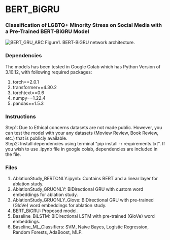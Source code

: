 # BERT_BiGRU

### Classification of LGBTQ+ Minority Stress on Social Media with a Pre-Trained BERT-BiGRU Model

![BERT_GRU_ARC](https://github.com/chapagaisa/BERT_BiGRU/assets/46834070/abc6a851-d8aa-4634-99c8-2ccef78fb8b2)
Figure1. BERT-BiGRU network architecture.

### Dependencies
The models has been tested in Google Colab which has Python Version of 3.10.12, with following required packages: <br>
1. torch==2.0.1
2. transformer==4.30.2
3. torchtext==0.6
4. numpy==1.22.4 
5. pandas==1.5.3 


### Instructions
Step1: Due to Ethical concerns datasets are not made public. However, you can test the model with your any datasets (Moview Review, Book Review, etc.) that is publicly available. <br>
Step2: Install dependencies using terminal "pip install -r requirements.txt". If you wish to use .ipynb file in google colab, dependencies are included in the file. <br>

### Files
1. AblationStudy_BERTONLY.ipynb: Contains BERT and a linear layer for ablation study.
2. AblationStudy_GRUONLY: BiDirectional GRU with custom word embeddings for ablation study.
3. AblationStudy_GRUONLY_Glove: BiDirectional GRU with pre-trained (GloVe) word embeddings for ablation study.
4. BERT_BiGRU: Proposed model.
5. Baseline_BiLSTM: BiDirectional LSTM with pre-trained (GloVe) word embeddings.
6. Baseline_ML_Classifiers: SVM, Naive Bayes, Logistic Regression, Random Forests, AdaBoost, MLP.

